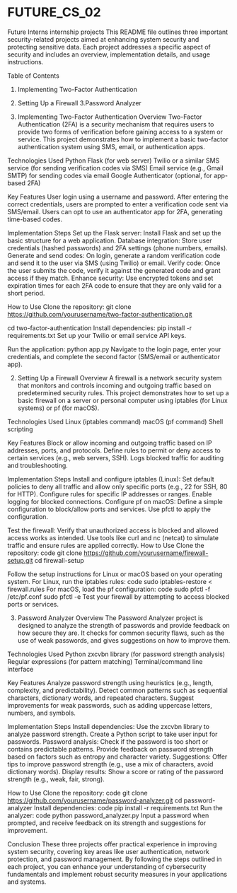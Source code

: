 # FUTURE_CS_02
Future Interns internship projects
This README file outlines three important security-related projects aimed at enhancing system security and protecting sensitive data. Each project addresses a specific aspect of security and includes an overview, implementation details, and usage instructions.

Table of Contents
1. Implementing Two-Factor Authentication
2. Setting Up a Firewall
3.Password Analyzer

1. Implementing Two-Factor Authentication
Overview
Two-Factor Authentication (2FA) is a security mechanism that requires users to provide two forms of verification before gaining access to a system or service. This project demonstrates how to implement a basic two-factor authentication system using SMS, email, or authentication apps.

Technologies Used
Python
Flask (for web server)
Twilio or a similar SMS service (for sending verification codes via SMS)
Email service (e.g., Gmail SMTP) for sending codes via email
Google Authenticator (optional, for app-based 2FA)

Key Features
User login using a username and password.
After entering the correct credentials, users are prompted to enter a verification code sent via SMS/email.
Users can opt to use an authenticator app for 2FA, generating time-based codes.

Implementation Steps
Set up the Flask server: Install Flask and set up the basic structure for a web application.
Database integration: Store user credentials (hashed passwords) and 2FA settings (phone numbers, emails).
Generate and send codes: On login, generate a random verification code and send it to the user via SMS (using Twilio) or email.
Verify code: Once the user submits the code, verify it against the generated code and grant access if they match.
Enhance security: Use encrypted tokens and set expiration times for each 2FA code to ensure that they are only valid for a short period.

How to Use
Clone the repository:
git clone https://github.com/yourusername/two-factor-authentication.git

cd two-factor-authentication
Install dependencies:
pip install -r requirements.txt
Set up your Twilio or email service API keys.

Run the application:
python app.py
Navigate to the login page, enter your credentials, and complete the second factor (SMS/email or authenticator app).


2. Setting Up a Firewall
Overview
A firewall is a network security system that monitors and controls incoming and outgoing traffic based on predetermined security rules. This project demonstrates how to set up a basic firewall on a server or personal computer using iptables (for Linux systems) or pf (for macOS).

Technologies Used
Linux (iptables command)
macOS (pf command)
Shell scripting

Key Features
Block or allow incoming and outgoing traffic based on IP addresses, ports, and protocols.
Define rules to permit or deny access to certain services (e.g., web servers, SSH).
Logs blocked traffic for auditing and troubleshooting.

Implementation Steps
Install and configure iptables (Linux):
Set default policies to deny all traffic and allow only specific ports (e.g., 22 for SSH, 80 for HTTP).
Configure rules for specific IP addresses or ranges.
Enable logging for blocked connections.
Configure pf on macOS:
Define a simple configuration to block/allow ports and services.
Use pfctl to apply the configuration.

Test the firewall:
Verify that unauthorized access is blocked and allowed access works as intended.
Use tools like curl and nc (netcat) to simulate traffic and ensure rules are applied correctly.
How to Use
Clone the repository:
 code
git clone https://github.com/yourusername/firewall-setup.git
cd firewall-setup

Follow the setup instructions for Linux or macOS based on your operating system.
For Linux, run the iptables rules:
code
sudo iptables-restore < firewall.rules
For macOS, load the pf configuration:
 code
sudo pfctl -f /etc/pf.conf
sudo pfctl -e
Test your firewall by attempting to access blocked ports or services.


3. Password Analyzer
Overview
The Password Analyzer project is designed to analyze the strength of passwords and provide feedback on how secure they are. It checks for common security flaws, such as the use of weak passwords, and gives suggestions on how to improve them.

Technologies Used
Python
zxcvbn library (for password strength analysis)
Regular expressions (for pattern matching)
Terminal/command line interface

Key Features
Analyze password strength using heuristics (e.g., length, complexity, and predictability).
Detect common patterns such as sequential characters, dictionary words, and repeated characters.
Suggest improvements for weak passwords, such as adding uppercase letters, numbers, and symbols.

Implementation Steps
Install dependencies:
Use the zxcvbn library to analyze password strength.
Create a Python script to take user input for passwords.
Password analysis:
Check if the password is too short or contains predictable patterns.
Provide feedback on password strength based on factors such as entropy and character variety.
Suggestions:
Offer tips to improve password strength (e.g., use a mix of characters, avoid dictionary words).
Display results:
Show a score or rating of the password strength (e.g., weak, fair, strong).

How to Use
Clone the repository:
code
git clone https://github.com/yourusername/password-analyzer.git
cd password-analyzer
Install dependencies:
 code
pip install -r requirements.txt
Run the analyzer:
code
python password_analyzer.py
Input a password when prompted, and receive feedback on its strength and suggestions for improvement.


Conclusion
These three projects offer practical experience in improving system security, covering key areas like user authentication, network protection, and password management. By following the steps outlined in each project, you can enhance your understanding of cybersecurity fundamentals and implement robust security measures in your applications and systems.
